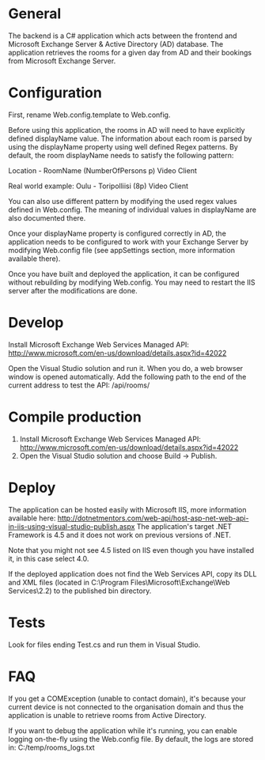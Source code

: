 # General

The backend is a C# application which acts between the frontend and Microsoft Exchange Server & Active Directory (AD) database. The application retrieves the rooms for a given day from AD and their bookings from Microsoft Exchange Server.

# Configuration

First, rename Web.config.template to Web.config.

Before using this application, the rooms in AD will need to have explicitly defined displayName value. The information about each room is parsed by using the displayName property using well defined Regex patterns. By default, the room displayName needs to satisfy the following pattern:

Location - RoomName (NumberOfPersons p) Video Client

Real world example: Oulu - Toripolliisi (8p) Video Client

You can also use different pattern by modifying the used regex values defined in Web.config. The meaning of individual values in displayName are also documented there.

Once your displayName property is configured correctly in AD, the application needs to be configured to work with your Exchange Server by modifying Web.config file (see appSettings section, more information available there).

Once you have built and deployed the application, it can be configured without rebuilding by modifying Web.config. You may need to restart the IIS server after the modifications are done.

# Develop

Install Microsoft Exchange Web Services Managed API: http://www.microsoft.com/en-us/download/details.aspx?id=42022

Open the Visual Studio solution and run it. When you do, a web browser window is opened automatically. Add the following path to the end of the current address to test the API: /api/rooms/

# Compile production

1. Install Microsoft Exchange Web Services Managed API: http://www.microsoft.com/en-us/download/details.aspx?id=42022
2. Open the Visual Studio solution and choose Build -> Publish.

# Deploy

The application can be hosted easily with Microsoft IIS, more information available here:
http://dotnetmentors.com/web-api/host-asp-net-web-api-in-iis-using-visual-studio-publish.aspx
The application's target .NET Framework is 4.5 and it does not work on previous versions of .NET.

Note that you might not see 4.5 listed on IIS even though you have installed it, in this case select 4.0.

If the deployed application does not find the Web Services API, copy its DLL and XML files (located in C:\Program Files\Microsoft\Exchange\Web Services\2.2) to the published bin directory.

# Tests

Look for files ending Test.cs and run them in Visual Studio.

# FAQ

If you get a COMException (unable to contact domain), it's because your current device is not connected to the organisation domain and thus the application is unable to retrieve rooms from Active Directory.

If you want to debug the application while it's running, you can enable logging on-the-fly using the Web.config file. By default, the logs are stored in: C:/temp/rooms_logs.txt
